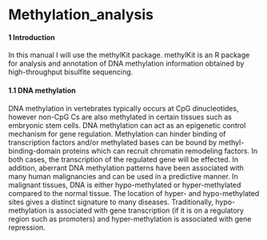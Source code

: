 # Methylation_analysis

#### 1 Introduction
In this manual I will use the methylKit package. methylKit is an R package for analysis and annotation of DNA methylation information obtained by high-throughput bisulfite sequencing. 

#### 1.1 DNA methylation
DNA methylation in vertebrates typically occurs at CpG dinucleotides, however non-CpG Cs are also methylated in certain tissues such as embryonic stem cells. DNA methylation can act as an epigenetic control mechanism for gene regulation. Methylation can hinder binding of transcription factors and/or methylated bases can be bound by methyl-binding-domain proteins which can recruit chromatin remodeling factors. In both cases, the transcription of the regulated gene will be effected. In addition, aberrant DNA methylation patterns have been associated with many human malignancies and can be used in a predictive manner. In malignant tissues, DNA is either hypo-methylated or hyper-methylated compared to the normal tissue. The location of hyper- and hypo-methylated sites gives a distinct signature to many diseases. Traditionally, hypo-methylation is associated with gene transcription (if it is on a regulatory region such as promoters) and hyper-methylation is associated with gene repression.